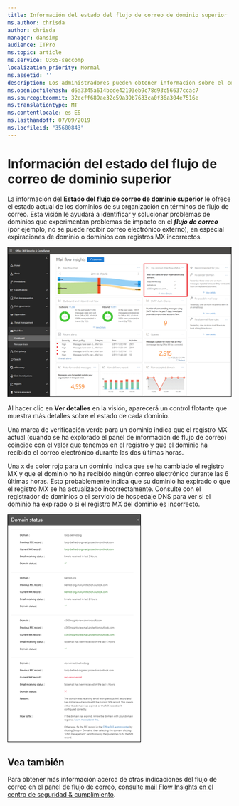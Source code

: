 ```yaml
---
title: Información del estado del flujo de correo de dominio superior
ms.author: chrisda
author: chrisda
manager: dansimp
audience: ITPro
ms.topic: article
ms.service: O365-seccomp
localization_priority: Normal
ms.assetid: ''
description: Los administradores pueden obtener información sobre el conocimiento del estado del flujo de correo del dominio superior del panel de flujo de correo en el centro de seguridad & cumplimiento.
ms.openlocfilehash: d6a3345a614bcde42193eb9c78d93c56637ccac7
ms.sourcegitcommit: 32ecff689ae32c59a39b7633ca0f36a304e7516e
ms.translationtype: MT
ms.contentlocale: es-ES
ms.lasthandoff: 07/09/2019
ms.locfileid: "35600843"
---
```

# <a name="top-domain-mail-flow-status-insight"></a>Información del estado del flujo de correo de dominio superior

La información del **Estado del flujo de correo de dominio superior** le ofrece el estado actual de los dominios de su organización en términos de flujo de correo. Esta visión le ayudará a identificar y solucionar problemas de dominios que experimentan problemas de impacto en el ***flujo de correo*** (por ejemplo, no se puede recibir correo electrónico externo), en especial expiraciones de dominio o dominios con registros MX incorrectos.

![La información más detallada sobre el estado del flujo del dominio en el panel de flujo del correo en el centro de seguridad & cumplimiento](media/domain-mail-flow-status-selected.png)

Al hacer clic en **Ver detalles** en la visión, aparecerá un control flotante que muestra más detalles sobre el estado de cada dominio.

Una marca de verificación verde para un dominio indica que el registro MX actual (cuando se ha explorado el panel de información de flujo de correo) coincide con el valor que tenemos en el registro y que el dominio ha recibido el correo electrónico durante las dos últimas horas.

Una x de color rojo para un dominio indica que se ha cambiado el registro MX y que el dominio no ha recibido ningún correo electrónico durante las 6 últimas horas. Esto probablemente indica que su dominio ha expirado o que el registro MX se ha actualizado incorrectamente. Consulte con el registrador de dominios o el servicio de hospedaje DNS para ver si el dominio ha expirado o si el registro MX del dominio es incorrecto.

![El control flotante de detalles en la información del estado del flujo superior del dominio](media/domain-mail-flow-status-flyout.png)

## <a name="see-also"></a>Vea también

Para obtener más información acerca de otras indicaciones del flujo de correo en el panel de flujo de correo, consulte [mail Flow Insights en el centro de seguridad & cumplimiento](mail-flow-insights-v2.md).
